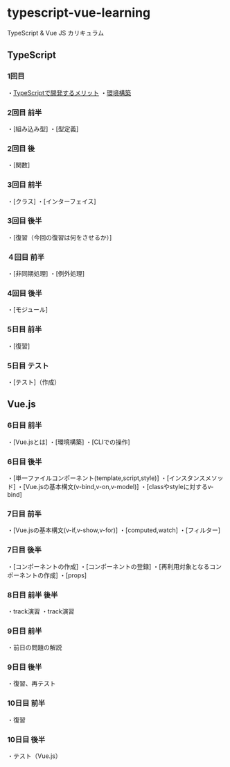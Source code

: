 # typescript-vue-learning
TypeScript &amp; Vue JS カリキュラム

## TypeScript
### 1回目 
・[TypeScriptで開発するメリット](./TypeScript_Doc/1_am-TypeScriptで開発するメリット.md)
・[環境構築](./TypeScript_Doc/1_am-環境構築.md)

### 2回目 前半
・[組み込み型]
・[型定義]

### 2回目 後
・[関数]

### 3回目 前半
・[クラス]
・[インターフェイス]

### 3回目 後半
・[復習（今回の復習は何をさせるか）]

### ４回目 前半
・[非同期処理]
・[例外処理]

### 4回目 後半
・[モジュール]

### 5日目 前半
・[復習]

### 5日目 テスト
・[テスト]（作成）

## Vue.js
### 6日目 前半
・[Vue.jsとは]
・[環境構築]
・[CLIでの操作]

### 6日目 後半
・[単一ファイルコンポーネント(template,script,style)]
・[インスタンスメソッド]
・[Vue.jsの基本構文(v-bind,v-on,v-model)]
・[classやstyleに対するv-bind]

### 7日目 前半
・[Vue.jsの基本構文(v-if,v-show,v-for)]
・[computed,watch]
・[フィルター]

### 7日目 後半
・[コンポーネントの作成]
・[コンポーネントの登録]
・[再利用対象となるコンポーネントの作成]
・[props]

### 8日目 前半 後半
・track演習
・track演習

### 9日目 前半
・前日の問題の解説

### 9日目 後半
・復習、再テスト

### 10日目 前半
・復習

### 10日目 後半
・テスト（Vue.js）